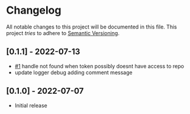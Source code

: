 # Changelog

All notable changes to this project will be documented in this file.
This project *tries* to adhere to [Semantic Versioning](http://semver.org/).

## [0.1.1] - 2022-07-13
- [#1](https://github.com/boltops-tools/terraspace_vcs_github/pull/1) handle not found when token possibly doesnt have access to repo
- update logger debug adding comment message

## [0.1.0] - 2022-07-07

- Initial release
